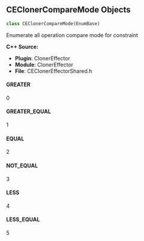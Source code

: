 ## CEClonerCompareMode Objects

```python
class CEClonerCompareMode(EnumBase)
```

Enumerate all operation compare mode for constraint

**C++ Source:**

- **Plugin**: ClonerEffector
- **Module**: ClonerEffector
- **File**: CEClonerEffectorShared.h

<a id="unreal.CEClonerCompareMode.GREATER"></a>

#### GREATER

0

<a id="unreal.CEClonerCompareMode.GREATER_EQUAL"></a>

#### GREATER_EQUAL

1

<a id="unreal.CEClonerCompareMode.EQUAL"></a>

#### EQUAL

2

<a id="unreal.CEClonerCompareMode.NOT_EQUAL"></a>

#### NOT_EQUAL

3

<a id="unreal.CEClonerCompareMode.LESS"></a>

#### LESS

4

<a id="unreal.CEClonerCompareMode.LESS_EQUAL"></a>

#### LESS_EQUAL

5

<a id="unreal.AvaClonerCompareMode"></a>
